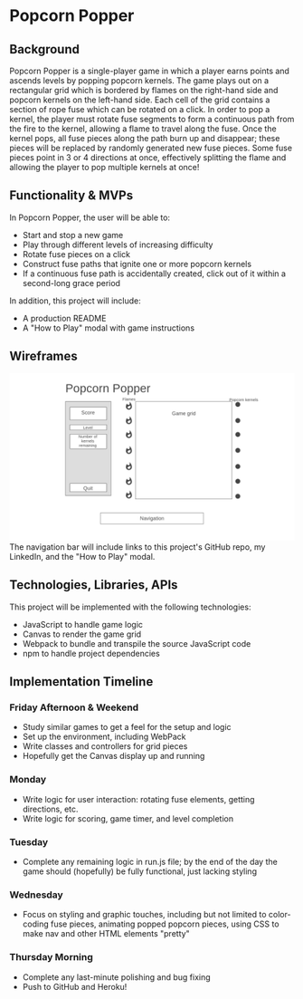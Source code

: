 # Popcorn Popper

## Background
Popcorn Popper is a single-player game in which a player earns points and ascends levels by popping popcorn kernels. The game plays out on a rectangular grid which is bordered by flames on the right-hand side and popcorn kernels on the left-hand side. Each cell of the grid contains a section of rope fuse which can be rotated on a click. In order to pop a kernel, the player must rotate fuse segments to form a continuous path from the fire to the kernel, allowing a flame to travel along the fuse. Once the kernel pops, all fuse pieces along the path burn up and disappear; these pieces will be replaced by randomly generated new fuse pieces. Some fuse pieces point in 3 or 4 directions at once, effectively splitting the flame and allowing the player to pop multiple kernels at once!

## Functionality & MVPs
In Popcorn Popper, the user will be able to:
* Start and stop a new game
* Play through different levels of increasing difficulty
* Rotate fuse pieces on a click
* Construct fuse paths that ignite one or more popcorn kernels
* If a continuous fuse path is accidentally created, click out of it within a second-long grace period

In addition, this project will include:
* A production README
* A "How to Play" modal with game instructions

## Wireframes
![wireframe](/images/Homepage.png)
The navigation bar will include links to this project's GitHub repo, my LinkedIn, and the "How to Play" modal.

## Technologies, Libraries, APIs
This project will be implemented with the following technologies:
* JavaScript to handle game logic
* Canvas to render the game grid
* Webpack to bundle and transpile the source JavaScript code
* npm to handle project dependencies

## Implementation Timeline
### Friday Afternoon & Weekend
* Study similar games to get a feel for the setup and logic
* Set up the environment, including WebPack
* Write classes and controllers for grid pieces
* Hopefully get the Canvas display up and running

### Monday
* Write logic for user interaction: rotating fuse elements, getting directions, etc.
* Write logic for scoring, game timer, and level completion 

### Tuesday
* Complete any remaining logic in run.js file; by the end of the day the game should (hopefully) be fully functional, just lacking styling

### Wednesday
* Focus on styling and graphic touches, including but not limited to color-coding fuse pieces, animating popped popcorn pieces, using CSS to make nav and other HTML elements "pretty"

### Thursday Morning
* Complete any last-minute polishing and bug fixing
* Push to GitHub and Heroku!
